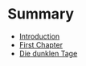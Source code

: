 # Summary

* [Introduction](README.md)
* [First Chapter](chapter1.md)
* [Die dunklen Tage](die_dunklen_tage.md)

